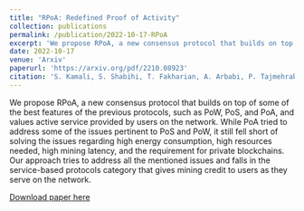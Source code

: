 ```yaml
---
title: "RPoA: Redefined Proof of Activity"
collection: publications
permalink: /publication/2022-10-17-RPoA
excerpt: 'We propose RPoA, a new consensus protocol that builds on top of some of the best features of the previous protocols, such as PoW, PoS, and PoA, and values active service provided by users on the network. While PoA tried to address some of the issues pertinent to PoS and PoW, it still fell short of solving the issues regarding high energy consumption, high resources needed, high mining latency, and the requirement for private blockchains. Our approach tries to address all the mentioned issues and falls in the service-based protocols category that gives mining credit to users as they serve on the network.'
date: 2022-10-17
venue: 'Arxiv'
paperurl: 'https://arxiv.org/pdf/2210.08923'
citation: 'S. Kamali, S. Shabihi, T. Fakharian, A. Arbabi, P. Tajmehrabi, M. Saadati, B. Bahrak (2022). &quot;RPoA: Redefined Proof of Activity.&quot; <i>Arxiv</i>.'
---
```

We propose RPoA, a new consensus protocol that builds on top of some of the best features of the previous protocols, such as PoW, PoS, and PoA, and values active service provided by users on the network. While PoA tried to address some of the issues pertinent to PoS and PoW, it still fell short of solving the issues regarding high energy consumption, high resources needed, high mining latency, and the requirement for private blockchains. Our approach tries to address all the mentioned issues and falls in the service-based protocols category that gives mining credit to users as they serve on the network.

[Download paper here](https://arxiv.org/pdf/2210.08923)

<!-- Recommended citation: Your Name, You. (2015). "Paper Title Number 3." <i>Journal 1</i>. 1(3). -->
